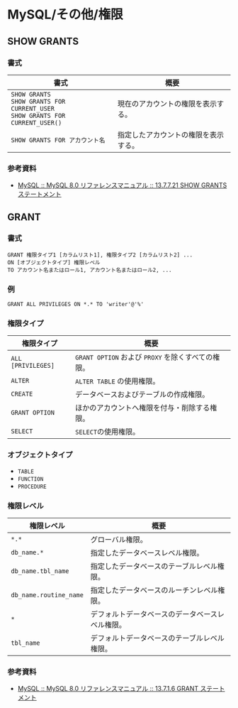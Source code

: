 # MySQL/その他/権限

## SHOW GRANTS

### 書式

| 書式                                                         | 概要                                 |
| ------------------------------------------------------------ | ------------------------------------ |
| `SHOW GRANTS`<br />`SHOW GRANTS FOR CURRENT_USER`<br />`SHOW GRANTS FOR CURRENT_USER()` | 現在のアカウントの権限を表示する。   |
| `SHOW GRANTS FOR アカウント名`                               | 指定したアカウントの権限を表示する。 |

### 参考資料

- [MySQL :: MySQL 8.0 リファレンスマニュアル :: 13.7.7.21 SHOW GRANTS ステートメント](https://dev.mysql.com/doc/refman/8.0/ja/show-grants.html)

## GRANT

### 書式

```mysql
GRANT 権限タイプ1 [カラムリスト1], 権限タイプ2 [カラムリスト2] ...
ON [オブジェクトタイプ] 権限レベル
TO アカウント名またはロール1, アカウント名またはロール2, ...
```

### 例

```mysql
GRANT ALL PRIVILEGES ON *.* TO 'writer'@'%'
```

### 権限タイプ

| 権限タイプ         | 概要                                               |
| ------------------ | -------------------------------------------------- |
| `ALL [PRIVILEGES]` | `GRANT OPTION` および `PROXY` を除くすべての権限。 |
| `ALTER`            | `ALTER TABLE` の使用権限。                         |
| `CREATE`           | データベースおよびテーブルの作成権限。             |
| `GRANT OPTION`     | ほかのアカウントへ権限を付与・削除する権限。       |
| `SELECT`           | `SELECT`の使用権限。                               |

### オブジェクトタイプ

- `TABLE`
- `FUNCTION`
- `PROCEDURE`

### 権限レベル

| 権限レベル             | 概要                                             |
| ---------------------- | ------------------------------------------------ |
| `*.*`                  | グローバル権限。                                 |
| `db_name.*`            | 指定したデータベースレベル権限。                 |
| `db_name.tbl_name`     | 指定したデータベースのテーブルレベル権限。       |
| `db_name.routine_name` | 指定したデータベースのルーチンレベル権限。       |
| `*`                    | デフォルトデータベースのデータベースレベル権限。 |
| `tbl_name`             | デフォルトデータベースのテーブルレベル権限。     |

### 参考資料

- [MySQL :: MySQL 8.0 リファレンスマニュアル :: 13.7.1.6 GRANT ステートメント](https://dev.mysql.com/doc/refman/8.0/ja/grant.html)
